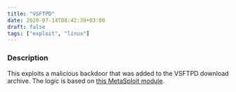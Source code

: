```yaml
---
title: "VSFTPD"
date: 2020-07-14T08:42:39+03:00
draft: false
tags: ["exploit", "linux"]
---
```

### Description

This exploits a malicious backdoor that was added to the VSFTPD download archive. The logic is based on [this MetaSploit module](https://github.com/rapid7/metasploit-framework/blob/master/modules/exploits/unix/ftp/vsftpd_234_backdoor.rb).
